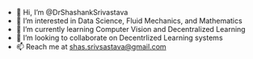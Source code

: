 - 👋 Hi, I’m @DrShashankSrivastava
- 👀 I’m interested in Data Science, Fluid Mechanics, and Mathematics
- 🌱 I’m currently learning Computer Vision and Decentralized Learning
- 💞️ I’m looking to collaborate on Decentrlized Learning systems
- 📫 Reach me at shas.srivsastava@gmail.com

<!---
DrShashankSrivastava/DrShashankSrivastava is a ✨ special ✨ repository because its `README.md` (this file) appears on your GitHub profile.
You can click the Preview link to take a look at your changes.
--->

